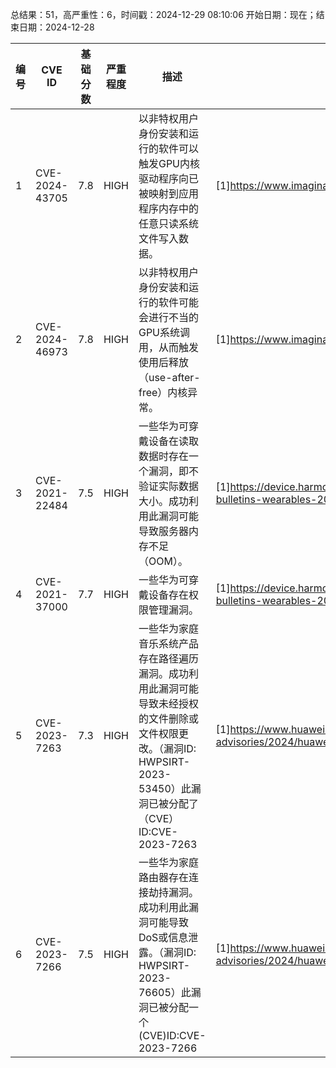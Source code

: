 总结果：51，高严重性：6，时间戳：2024-12-29 08:10:06
开始日期：现在；结束日期：2024-12-28

| 编号 | CVE ID | 基础分数 | 严重程度 | 描述 | 参考资料 |
|-----|--------|------------|----------|-------------|------------|
| 1 | CVE-2024-43705 | 7.8  | HIGH | 以非特权用户身份安装和运行的软件可以触发GPU内核驱动程序向已被映射到应用程序内存中的任意只读系统文件写入数据。 | [1]https://www.imaginationtech.com/gpu-driver-vulnerabilities/ |
| 2 | CVE-2024-46973 | 7.8  | HIGH | 以非特权用户身份安装和运行的软件可能会进行不当的GPU系统调用，从而触发使用后释放（use-after-free）内核异常。 | [1]https://www.imaginationtech.com/gpu-driver-vulnerabilities/ |
| 3 | CVE-2021-22484 | 7.5  | HIGH | 一些华为可穿戴设备在读取数据时存在一个漏洞，即不验证实际数据大小。成功利用此漏洞可能导致服务器内存不足（OOM）。 | [1]https://device.harmonyos.com/en/docs/security/update/security-bulletins-wearables-202108-0000001135186780 |
| 4 | CVE-2021-37000 | 7.7  | HIGH | 一些华为可穿戴设备存在权限管理漏洞。 | [1]https://device.harmonyos.com/en/docs/security/update/security-bulletins-wearables-202108-0000001135186780 |
| 5 | CVE-2023-7263 | 7.3  | HIGH | 一些华为家庭音乐系统产品存在路径遍历漏洞。成功利用此漏洞可能导致未经授权的文件删除或文件权限更改。（漏洞ID: HWPSIRT-2023-53450）此漏洞已被分配了（CVE）ID:CVE-2023-7263 | [1]https://www.huawei.com/en/psirt/security-advisories/2024/huawei-sa-ptvihhms-20747ba3-en |
| 6 | CVE-2023-7266 | 7.5  | HIGH | 一些华为家庭路由器存在连接劫持漏洞。成功利用此漏洞可能导致DoS或信息泄露。（漏洞ID: HWPSIRT-2023-76605）此漏洞已被分配一个(CVE)ID:CVE-2023-7266 | [1]https://www.huawei.com/en/psirt/security-advisories/2024/huawei-sa-chvishhr-d616b19e-en |